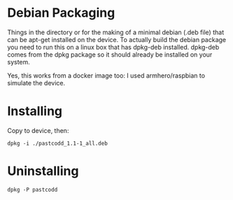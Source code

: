 # Debian Packaging

Things in the directory or for the making of a minimal debian (.deb file) that can be
apt-get installed on the device. To actually build the debian package you need to run
this on a linux box that has dpkg-deb installed. dpkg-deb comes from the dpkg package
so it should already be installed on your system.

Yes, this works from a docker image too: I used armhero/raspbian to simulate the
device.

# Installing
Copy to device, then:

```
dpkg -i ./pastcodd_1.1-1_all.deb
```

# Uninstalling

```
dpkg -P pastcodd
```
